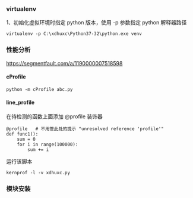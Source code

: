 ### virtualenv
1、初始化虚拟环境时指定 python 版本，使用 -p 参数指定 python 解释器路径
```angularjs
virtualenv -p C:\xdhuxc\Python37-32\python.exe venv 
```

### 性能分析

https://segmentfault.com/a/1190000007518598 

#### cProfile
```angularjs
python -m cProfile abc.py 
```

#### line_profile
在待检测的函数上面添加 @profile 装饰器
```angularjs
@profile   # 不用管此处的提示 "unresolved reference 'profile'"
def func1():
    sum = 0
    for i in range(100000):
        sum += i
```
运行该脚本
```angularjs
kernprof -l -v xdhuxc.py
```

### 模块安装



